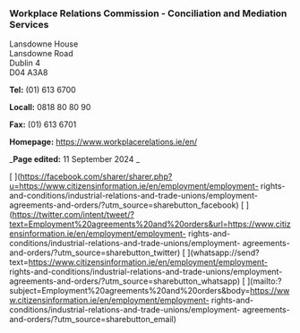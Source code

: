 ###  Workplace Relations Commission - Conciliation and Mediation Services

Lansdowne House  
Lansdowne Road  
Dublin 4  
D04 A3A8

**Tel:** (01) 613 6700

**Locall:** 0818 80 80 90

**Fax:** (01) 613 6701

**Homepage:** [ https://www.workplacerelations.ie/en/
](https://www.workplacerelations.ie/en/)

_**Page edited:** 11 September 2024 _

[
](https://facebook.com/sharer/sharer.php?u=https://www.citizensinformation.ie/en/employment/employment-
rights-and-conditions/industrial-relations-and-trade-unions/employment-
agreements-and-orders/?utm_source=sharebutton_facebook) [
](https://twitter.com/intent/tweet/?text=Employment%20agreements%20and%20orders&url=https://www.citizensinformation.ie/en/employment/employment-
rights-and-conditions/industrial-relations-and-trade-unions/employment-
agreements-and-orders/?utm_source=sharebutton_twitter) [
](whatsapp://send?text=https://www.citizensinformation.ie/en/employment/employment-
rights-and-conditions/industrial-relations-and-trade-unions/employment-
agreements-and-orders/?utm_source=sharebutton_whatsapp) [
](mailto:?subject=Employment%20agreements%20and%20orders&body=https://www.citizensinformation.ie/en/employment/employment-
rights-and-conditions/industrial-relations-and-trade-unions/employment-
agreements-and-orders/?utm_source=sharebutton_email) [ ](javascript:void\(0\))

